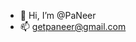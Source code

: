 - 👋 Hi, I’m @PaNeer
- 📫 getpaneer@gmail.com

<!---
paneer-dev/paneer-dev is a ✨ special ✨ repository because its `README.md` (this file) appears on your GitHub profile.
You can click the Preview link to take a look at your changes.
--->

